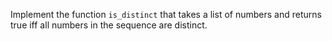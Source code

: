 Implement the function `is_distinct` that takes a list of numbers and returns true iff all numbers in the
sequence are distinct.
